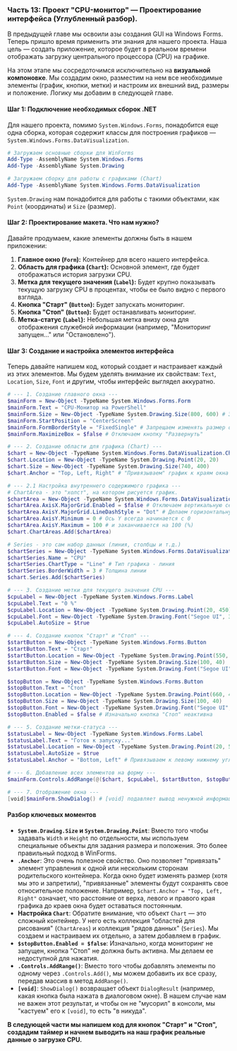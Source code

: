 ### **Часть 13: Проект "CPU-монитор" — Проектирование интерфейса (Углубленный разбор).**

В предыдущей главе мы освоили азы создания GUI на Windows Forms. Теперь пришло время применить эти знания для нашего проекта. Наша цель — создать приложение, которое будет в реальном времени отображать загрузку центрального процессора (CPU) на графике.

На этом этапе мы сосредоточимся исключительно на **визуальной компоновке**. Мы создадим окно, разместим на нем все необходимые элементы (график, кнопки, метки) и настроим их внешний вид, размеры и положение. Логику мы добавим в следующей главе.

#### **Шаг 1: Подключение необходимых сборок .NET**

Для нашего проекта, помимо `System.Windows.Forms`, понадобится еще одна сборка, которая содержит классы для построения графиков — `System.Windows.Forms.DataVisualization`.

```powershell
# Загружаем основные сборки для WinForms
Add-Type -AssemblyName System.Windows.Forms
Add-Type -AssemblyName System.Drawing

# Загружаем сборку для работы с графиками (Chart)
Add-Type -AssemblyName System.Windows.Forms.DataVisualization
```
`System.Drawing` нам понадобится для работы с такими объектами, как `Point` (координаты) и `Size` (размер).

#### **Шаг 2: Проектирование макета. Что нам нужно?**

Давайте продумаем, какие элементы должны быть в нашем приложении:

1.  **Главное окно (`Form`):** Контейнер для всего нашего интерфейса.
2.  **Область для графика (`Chart`):** Основной элемент, где будет отображаться история загрузки CPU.
3.  **Метка для текущего значения (`Label`):** Будет крупно показывать текущую загрузку CPU в процентах, чтобы ее было видно с первого взгляда.
4.  **Кнопка "Старт" (`Button`):** Будет запускать мониторинг.
5.  **Кнопка "Стоп" (`Button`):** Будет останавливать мониторинг.
6.  **Метка-статус (`Label`):** Небольшая метка внизу окна для отображения служебной информации (например, "Мониторинг запущен..." или "Остановлено").

#### **Шаг 3: Создание и настройка элементов интерфейса**

Теперь давайте напишем код, который создает и настраивает каждый из этих элементов. Мы будем уделять внимание их свойствам: `Text`, `Location`, `Size`, `Font` и другим, чтобы интерфейс выглядел аккуратно.

```powershell
# --- 1. Создание главного окна ---
$mainForm = New-Object -TypeName System.Windows.Forms.Form
$mainForm.Text = "CPU-Монитор на PowerShell"
$mainForm.Size = New-Object -TypeName System.Drawing.Size(800, 600) # Задаем размер через объект Size
$mainForm.StartPosition = "CenterScreen"
$mainForm.FormBorderStyle = "FixedSingle" # Запрещаем изменять размер окна
$mainForm.MaximizeBox = $false # Отключаем кнопку "Развернуть"

# --- 2. Создание области для графика (Chart) ---
$chart = New-Object -TypeName System.Windows.Forms.DataVisualization.Charting.Chart
$chart.Location = New-Object -TypeName System.Drawing.Point(20, 20)
$chart.Size = New-Object -TypeName System.Drawing.Size(740, 400)
$chart.Anchor = "Top, Left, Right" # "Привязываем" график к краям окна

# --- 2.1 Настройка внутреннего содержимого графика ---
# ChartArea - это "холст", на котором рисуется график.
$chartArea = New-Object -TypeName System.Windows.Forms.DataVisualization.Charting.ChartArea
$chartArea.AxisX.MajorGrid.Enabled = $false # Отключаем вертикальную сетку
$chartArea.AxisY.MajorGrid.LineDashStyle = "Dot" # Делаем горизонтальную сетку пунктирной
$chartArea.AxisY.Minimum = 0 # Ось Y всегда начинается с 0
$chartArea.AxisY.Maximum = 100 # и заканчивается на 100 (%)
$chart.ChartAreas.Add($chartArea)

# Series - это сам набор данных (линия, столбцы и т.д.)
$chartSeries = New-Object -TypeName System.Windows.Forms.DataVisualization.Charting.Series
$chartSeries.Name = "CPU"
$chartSeries.ChartType = "Line" # Тип графика - линия
$chartSeries.BorderWidth = 3 # Толщина линии
$chart.Series.Add($chartSeries)

# --- 3. Создание метки для текущего значения CPU ---
$cpuLabel = New-Object -TypeName System.Windows.Forms.Label
$cpuLabel.Text = "0 %"
$cpuLabel.Location = New-Object -TypeName System.Drawing.Point(20, 450)
$cpuLabel.Font = New-Object -TypeName System.Drawing.Font("Segoe UI", 36, "Bold") # Задаем шрифт, размер, стиль
$cpuLabel.AutoSize = $true

# --- 4. Создание кнопок "Старт" и "Стоп" ---
$startButton = New-Object -TypeName System.Windows.Forms.Button
$startButton.Text = "Старт"
$startButton.Location = New-Object -TypeName System.Drawing.Point(550, 460)
$startButton.Size = New-Object -TypeName System.Drawing.Size(100, 40)
$startButton.Font = New-Object -TypeName System.Drawing.Font("Segoe UI", 12)

$stopButton = New-Object -TypeName System.Windows.Forms.Button
$stopButton.Text = "Стоп"
$stopButton.Location = New-Object -TypeName System.Drawing.Point(660, 460)
$stopButton.Size = New-Object -TypeName System.Drawing.Size(100, 40)
$stopButton.Font = New-Object -TypeName System.Drawing.Font("Segoe UI", 12)
$stopButton.Enabled = $false # Изначально кнопка "Стоп" неактивна

# --- 5. Создание метки-статуса ---
$statusLabel = New-Object -TypeName System.Windows.Forms.Label
$statusLabel.Text = "Готов к запуску..."
$statusLabel.Location = New-Object -TypeName System.Drawing.Point(20, 530)
$statusLabel.AutoSize = $true
$statusLabel.Anchor = "Bottom, Left" # Привязываем к левому нижнему углу

# --- 6. Добавление всех элементов на форму ---
$mainForm.Controls.AddRange(@($chart, $cpuLabel, $startButton, $stopButton, $statusLabel))

# --- 7. Отображение окна ---
[void]$mainForm.ShowDialog() # [void] подавляет вывод ненужной информации в консоль
```
#### **Разбор ключевых моментов**

*   **`System.Drawing.Size` и `System.Drawing.Point`**: Вместо того чтобы задавать `Width` и `Height` по отдельности, мы используем специальные объекты для задания размера и положения. Это более правильный подход в WinForms.
*   **`.Anchor`**: Это очень полезное свойство. Оно позволяет "привязать" элемент управления к одной или нескольким сторонам родительского контейнера. Когда окно будет изменять размер (хотя мы это и запретили), "привязанные" элементы будут сохранять свое относительное положение. Например, `$chart.Anchor = "Top, Left, Right"` означает, что расстояние от верха, левого и правого края графика до краев окна будет оставаться постоянным.
*   **Настройка `Chart`**: Обратите внимание, что объект `Chart` — это сложный контейнер. У него есть коллекция "областей для рисования" (`ChartAreas`) и коллекция "рядов данных" (`Series`). Мы создаем и настраиваем их отдельно, а затем добавляем в график.
*   **`$stopButton.Enabled = $false`**: Изначально, когда мониторинг не запущен, кнопка "Стоп" не должна быть активна. Мы делаем ее недоступной для нажатия.
*   **`.Controls.AddRange()`**: Вместо того чтобы добавлять элементы по одному через `.Controls.Add()`, мы можем добавить их все сразу, передав массив в метод `AddRange()`.
*   **`[void]`**: `ShowDialog()` возвращает объект `DialogResult` (например, какая кнопка была нажата в диалоговом окне). В нашем случае нам не важен этот результат, и чтобы он не "мусорил" в консоли, мы "кастуем" его к `[void]`, то есть "в никуда".




**В следующей части мы напишем код для кнопок "Старт" и "Стоп", создадим таймер и начнем выводить на наш график реальные данные о загрузке CPU.**